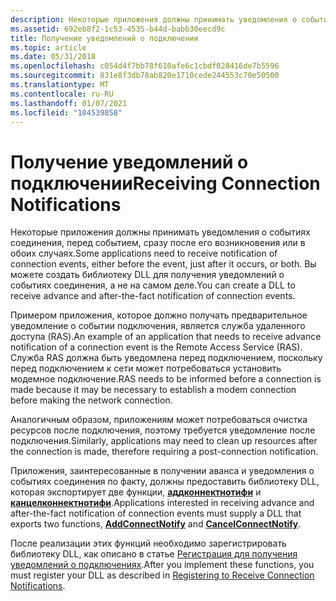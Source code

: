 ```yaml
---
description: Некоторые приложения должны принимать уведомления о событиях соединения, перед событием, сразу после его возникновения или в обоих случаях. Вы можете создать библиотеку DLL для получения уведомлений о событиях соединения, а не на самом деле.
ms.assetid: 692eb8f2-1c53-4535-b44d-babb30eecd9c
title: Получение уведомлений о подключении
ms.topic: article
ms.date: 05/31/2018
ms.openlocfilehash: c054d4f7bb78f610afe6c1cbdf028416de7b5596
ms.sourcegitcommit: 831e8f3db78ab820e1710cede244553c70e50500
ms.translationtype: MT
ms.contentlocale: ru-RU
ms.lasthandoff: 01/07/2021
ms.locfileid: "104539858"
---
```

# <a name="receiving-connection-notifications"></a><span data-ttu-id="1ba91-104">Получение уведомлений о подключении</span><span class="sxs-lookup"><span data-stu-id="1ba91-104">Receiving Connection Notifications</span></span>

<span data-ttu-id="1ba91-105">Некоторые приложения должны принимать уведомления о событиях соединения, перед событием, сразу после его возникновения или в обоих случаях.</span><span class="sxs-lookup"><span data-stu-id="1ba91-105">Some applications need to receive notification of connection events, either before the event, just after it occurs, or both.</span></span> <span data-ttu-id="1ba91-106">Вы можете создать библиотеку DLL для получения уведомлений о событиях соединения, а не на самом деле.</span><span class="sxs-lookup"><span data-stu-id="1ba91-106">You can create a DLL to receive advance and after-the-fact notification of connection events.</span></span>

<span data-ttu-id="1ba91-107">Примером приложения, которое должно получать предварительное уведомление о событии подключения, является служба удаленного доступа (RAS).</span><span class="sxs-lookup"><span data-stu-id="1ba91-107">An example of an application that needs to receive advance notification of a connection event is the Remote Access Service (RAS).</span></span> <span data-ttu-id="1ba91-108">Служба RAS должна быть уведомлена перед подключением, поскольку перед подключением к сети может потребоваться установить модемное подключение.</span><span class="sxs-lookup"><span data-stu-id="1ba91-108">RAS needs to be informed before a connection is made because it may be necessary to establish a modem connection before making the network connection.</span></span>

<span data-ttu-id="1ba91-109">Аналогичным образом, приложениям может потребоваться очистка ресурсов после подключения, поэтому требуется уведомление после подключения.</span><span class="sxs-lookup"><span data-stu-id="1ba91-109">Similarly, applications may need to clean up resources after the connection is made, therefore requiring a post-connection notification.</span></span>

<span data-ttu-id="1ba91-110">Приложения, заинтересованные в получении аванса и уведомления о событиях соединения по факту, должны предоставить библиотеку DLL, которая экспортирует две функции, [**аддконнектнотифи**](/windows/desktop/api/Npapi/nf-npapi-addconnectnotify) и [**канцелконнектнотифи**](/windows/desktop/api/Npapi/nf-npapi-cancelconnectnotify).</span><span class="sxs-lookup"><span data-stu-id="1ba91-110">Applications interested in receiving advance and after-the-fact notification of connection events must supply a DLL that exports two functions, [**AddConnectNotify**](/windows/desktop/api/Npapi/nf-npapi-addconnectnotify) and [**CancelConnectNotify**](/windows/desktop/api/Npapi/nf-npapi-cancelconnectnotify).</span></span>

<span data-ttu-id="1ba91-111">После реализации этих функций необходимо зарегистрировать библиотеку DLL, как описано в статье [Регистрация для получения уведомлений о подключениях](registering-to-receive-connection-notifications.md).</span><span class="sxs-lookup"><span data-stu-id="1ba91-111">After you implement these functions, you must register your DLL as described in [Registering to Receive Connection Notifications](registering-to-receive-connection-notifications.md).</span></span>

 

 



